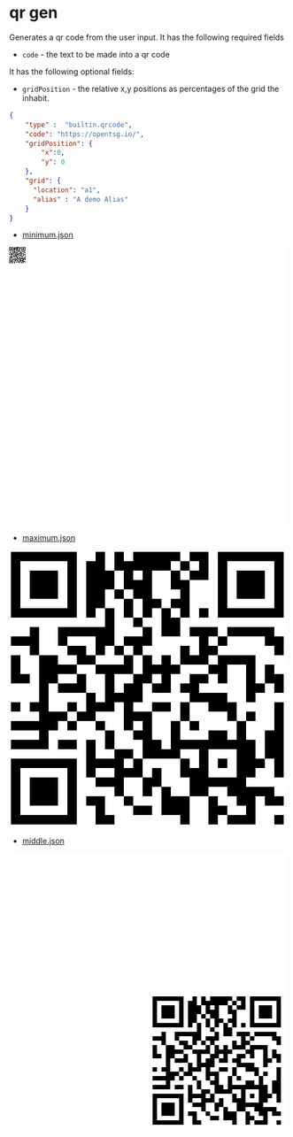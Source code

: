 # qr gen

Generates a qr code from the user input.
It has the following required fields

- `code` - the text to be made into a qr code

It has the following optional fields:

- `gridPosition` - the relative x,y positions as percentages
of the grid the inhabit.

```json
{
    "type" :  "builtin.qrcode",
    "code": "https://opentsg.io/",
    "gridPosition": {
        "x":0,
        "y": 0
    },
    "grid": {
      "location": "a1",
      "alias" : "A demo Alias"
    }
}
```

- [minimum.json](../../exampleJson/builtin.qrcode/minimum-example.json)

![image](../../exampleJson/builtin.qrcode/minimum-example.png)

- [maximum.json](../../exampleJson/builtin.qrcode/maximum-example.json)

![image](../../exampleJson/builtin.qrcode/maximum-example.png)

- [middle.json](../../exampleJson/builtin.qrcode/middlepic-example.json)

![image](../../exampleJson/builtin.qrcode/middlepic-example.png)
